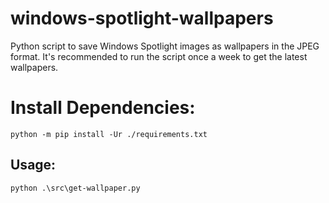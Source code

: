 # windows-spotlight-wallpapers
Python script to save Windows Spotlight images as wallpapers in the JPEG format.
It's recommended to run the script once a week to get the latest wallpapers.

# Install Dependencies:
```
python -m pip install -Ur ./requirements.txt
```

## Usage:
```
python .\src\get-wallpaper.py
```
